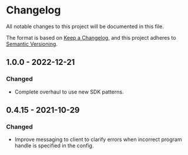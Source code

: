 # Changelog

All notable changes to this project will be documented in this file.

The format is based on [Keep a Changelog](https://keepachangelog.com/en/1.0.0/),
and this project adheres to
[Semantic Versioning](https://semver.org/spec/v2.0.0.html).

## 1.0.0 - 2022-12-21

### Changed

- Complete overhaul to use new SDK patterns.

## 0.4.15 - 2021-10-29

### Changed

- Improve messaging to client to clarify errors when incorrect program handle is
  specified in the config.
